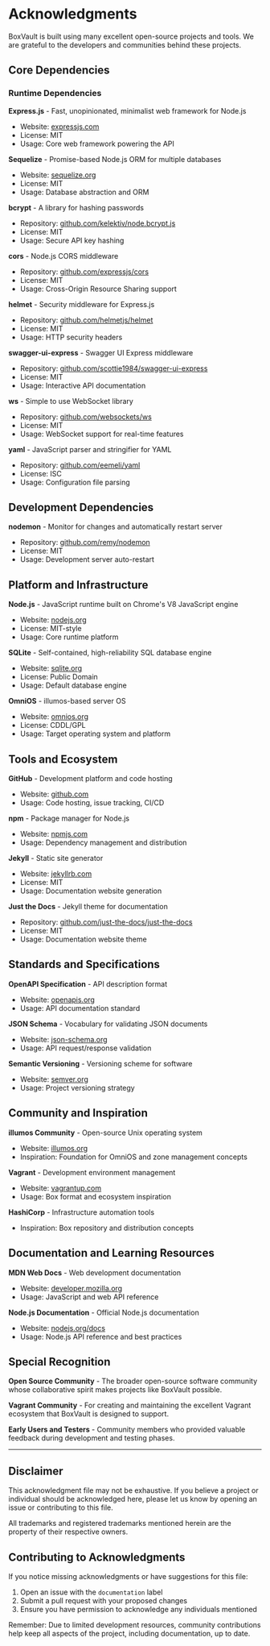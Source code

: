 # Acknowledgments

BoxVault is built using many excellent open-source projects and tools. We are grateful to the developers and communities behind these projects.

## Core Dependencies

### Runtime Dependencies

**Express.js** - Fast, unopinionated, minimalist web framework for Node.js
- Website: [expressjs.com](https://expressjs.com/)
- License: MIT
- Usage: Core web framework powering the API

**Sequelize** - Promise-based Node.js ORM for multiple databases
- Website: [sequelize.org](https://sequelize.org/)
- License: MIT  
- Usage: Database abstraction and ORM

**bcrypt** - A library for hashing passwords
- Repository: [github.com/kelektiv/node.bcrypt.js](https://github.com/kelektiv/node.bcrypt.js)
- License: MIT
- Usage: Secure API key hashing

**cors** - Node.js CORS middleware
- Repository: [github.com/expressjs/cors](https://github.com/expressjs/cors)
- License: MIT
- Usage: Cross-Origin Resource Sharing support

**helmet** - Security middleware for Express.js
- Repository: [github.com/helmetjs/helmet](https://github.com/helmetjs/helmet)
- License: MIT
- Usage: HTTP security headers

**swagger-ui-express** - Swagger UI Express middleware
- Repository: [github.com/scottie1984/swagger-ui-express](https://github.com/scottie1984/swagger-ui-express)
- License: MIT
- Usage: Interactive API documentation

**ws** - Simple to use WebSocket library
- Repository: [github.com/websockets/ws](https://github.com/websockets/ws)
- License: MIT
- Usage: WebSocket support for real-time features

**yaml** - JavaScript parser and stringifier for YAML
- Repository: [github.com/eemeli/yaml](https://github.com/eemeli/yaml)
- License: ISC
- Usage: Configuration file parsing

## Development Dependencies

**nodemon** - Monitor for changes and automatically restart server
- Repository: [github.com/remy/nodemon](https://github.com/remy/nodemon)
- License: MIT
- Usage: Development server auto-restart

## Platform and Infrastructure

**Node.js** - JavaScript runtime built on Chrome's V8 JavaScript engine
- Website: [nodejs.org](https://nodejs.org/)
- License: MIT-style
- Usage: Core runtime platform

**SQLite** - Self-contained, high-reliability SQL database engine
- Website: [sqlite.org](https://www.sqlite.org/)
- License: Public Domain
- Usage: Default database engine

**OmniOS** - illumos-based server OS
- Website: [omnios.org](https://omnios.org/)
- License: CDDL/GPL
- Usage: Target operating system and platform

## Tools and Ecosystem

**GitHub** - Development platform and code hosting
- Website: [github.com](https://github.com/)
- Usage: Code hosting, issue tracking, CI/CD

**npm** - Package manager for Node.js
- Website: [npmjs.com](https://www.npmjs.com/)
- Usage: Dependency management and distribution

**Jekyll** - Static site generator
- Website: [jekyllrb.com](https://jekyllrb.com/)
- License: MIT
- Usage: Documentation website generation

**Just the Docs** - Jekyll theme for documentation
- Repository: [github.com/just-the-docs/just-the-docs](https://github.com/just-the-docs/just-the-docs)
- License: MIT
- Usage: Documentation website theme

## Standards and Specifications

**OpenAPI Specification** - API description format
- Website: [openapis.org](https://www.openapis.org/)
- Usage: API documentation standard

**JSON Schema** - Vocabulary for validating JSON documents
- Website: [json-schema.org](https://json-schema.org/)
- Usage: API request/response validation

**Semantic Versioning** - Versioning scheme for software
- Website: [semver.org](https://semver.org/)
- Usage: Project versioning strategy

## Community and Inspiration

**illumos Community** - Open-source Unix operating system
- Website: [illumos.org](https://illumos.org/)
- Inspiration: Foundation for OmniOS and zone management concepts

**Vagrant** - Development environment management
- Website: [vagrantup.com](https://www.vagrantup.com/)
- Usage: Box format and ecosystem inspiration

**HashiCorp** - Infrastructure automation tools
- Inspiration: Box repository and distribution concepts

## Documentation and Learning Resources

**MDN Web Docs** - Web development documentation
- Website: [developer.mozilla.org](https://developer.mozilla.org/)
- Usage: JavaScript and web API reference

**Node.js Documentation** - Official Node.js documentation
- Website: [nodejs.org/docs](https://nodejs.org/docs/)
- Usage: Node.js API reference and best practices

## Special Recognition

**Open Source Community** - The broader open-source software community whose collaborative spirit makes projects like BoxVault possible.

**Vagrant Community** - For creating and maintaining the excellent Vagrant ecosystem that BoxVault is designed to support.

**Early Users and Testers** - Community members who provided valuable feedback during development and testing phases.

---

## Disclaimer

This acknowledgment file may not be exhaustive. If you believe a project or individual should be acknowledged here, please let us know by opening an issue or contributing to this file.

All trademarks and registered trademarks mentioned herein are the property of their respective owners.

## Contributing to Acknowledgments

If you notice missing acknowledgments or have suggestions for this file:

1. Open an issue with the `documentation` label
2. Submit a pull request with your proposed changes
3. Ensure you have permission to acknowledge any individuals mentioned

Remember: Due to limited development resources, community contributions help keep all aspects of the project, including documentation, up to date.
